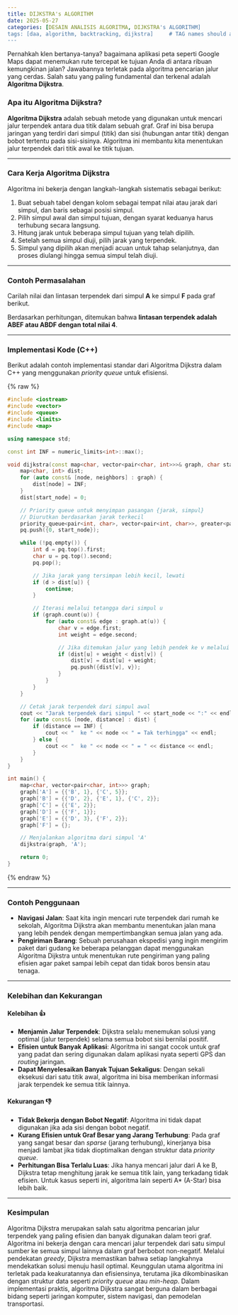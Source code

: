 ```yaml
---
title: DIJKSTRA's ALGORITHM
date: 2025-05-27
categories: [DESAIN ANALISIS ALGORITMA, DIJKSTRA's ALGORITHM]
tags: [daa, algorithm, backtracking, dijkstra]     # TAG names should always be lowercase
---
```


Pernahkah klen bertanya-tanya? bagaimana aplikasi peta seperti Google Maps dapat menemukan rute tercepat ke tujuan Anda di antara ribuan kemungkinan jalan? Jawabannya terletak pada algoritma pencarian jalur yang cerdas. Salah satu yang paling fundamental dan terkenal adalah **Algoritma Dijkstra**.

### Apa itu Algoritma Dijkstra?

**Algoritma Dijkstra** adalah sebuah metode yang digunakan untuk mencari jalur terpendek antara dua titik dalam sebuah graf. Graf ini bisa berupa jaringan yang terdiri dari simpul (titik) dan sisi (hubungan antar titik) dengan bobot tertentu pada sisi-sisinya. Algoritma ini membantu kita menentukan jalur terpendek dari titik awal ke titik tujuan.

-----

### Cara Kerja Algoritma Dijkstra

Algoritma ini bekerja dengan langkah-langkah sistematis sebagai berikut:

1.  Buat sebuah tabel dengan kolom sebagai tempat nilai atau jarak dari simpul, dan baris sebagai posisi simpul.
2.  Pilih simpul awal dan simpul tujuan, dengan syarat keduanya harus terhubung secara langsung.
3.  Hitung jarak untuk beberapa simpul tujuan yang telah dipilih.
4.  Setelah semua simpul diuji, pilih jarak yang terpendek.
5.  Simpul yang dipilih akan menjadi acuan untuk tahap selanjutnya, dan proses diulangi hingga semua simpul telah diuji.

-----

### Contoh Permasalahan

Carilah nilai dan lintasan terpendek dari simpul **A** ke simpul **F** pada graf berikut.

Berdasarkan perhitungan, ditemukan bahwa **lintasan terpendek adalah ABEF atau ABDF dengan total nilai 4**.

-----

### Implementasi Kode (C++)

Berikut adalah contoh implementasi standar dari Algoritma Dijkstra dalam C++ yang menggunakan *priority queue* untuk efisiensi.


{% raw %}
```cpp
#include <iostream>
#include <vector>
#include <queue>
#include <limits>
#include <map>

using namespace std;

const int INF = numeric_limits<int>::max();

void dijkstra(const map<char, vector<pair<char, int>>>& graph, char start_node) {
    map<char, int> dist;
    for (auto const& [node, neighbors] : graph) {
        dist[node] = INF;
    }
    dist[start_node] = 0;

    // Priority queue untuk menyimpan pasangan {jarak, simpul}
    // Diurutkan berdasarkan jarak terkecil
    priority_queue<pair<int, char>, vector<pair<int, char>>, greater<pair<int, char>>> pq;
    pq.push({0, start_node});

    while (!pq.empty()) {
        int d = pq.top().first;
        char u = pq.top().second;
        pq.pop();

        // Jika jarak yang tersimpan lebih kecil, lewati
        if (d > dist[u]) {
            continue;
        }

        // Iterasi melalui tetangga dari simpul u
        if (graph.count(u)) {
            for (auto const& edge : graph.at(u)) {
                char v = edge.first;
                int weight = edge.second;

                // Jika ditemukan jalur yang lebih pendek ke v melalui u
                if (dist[u] + weight < dist[v]) {
                    dist[v] = dist[u] + weight;
                    pq.push({dist[v], v});
                }
            }
        }
    }

    // Cetak jarak terpendek dari simpul awal
    cout << "Jarak terpendek dari simpul " << start_node << ":" << endl;
    for (auto const& [node, distance] : dist) {
        if (distance == INF) {
            cout << "  ke " << node << " = Tak terhingga" << endl;
        } else {
            cout << "  ke " << node << " = " << distance << endl;
        }
    }
}

int main() {
    map<char, vector<pair<char, int>>> graph;
    graph['A'] = {{'B', 1}, {'C', 5}};
    graph['B'] = {{'D', 2}, {'E', 1}, {'C', 2}};
    graph['C'] = {{'E', 2}};
    graph['D'] = {{'F', 1}};
    graph['E'] = {{'D', 3}, {'F', 2}};
    graph['F'] = {};

    // Menjalankan algoritma dari simpul 'A'
    dijkstra(graph, 'A');

    return 0;
}
```
{% endraw %}


-----

### Contoh Penggunaan

  * **Navigasi Jalan**: Saat kita ingin mencari rute terpendek dari rumah ke sekolah, Algoritma Dijkstra akan membantu menentukan jalan mana yang lebih pendek dengan mempertimbangkan semua jalan yang ada.
  * **Pengiriman Barang**: Sebuah perusahaan ekspedisi yang ingin mengirim paket dari gudang ke beberapa pelanggan dapat menggunakan Algoritma Dijkstra untuk menentukan rute pengiriman yang paling efisien agar paket sampai lebih cepat dan tidak boros bensin atau tenaga.

-----

### Kelebihan dan Kekurangan

#### Kelebihan 👍

  * **Menjamin Jalur Terpendek**: Dijkstra selalu menemukan solusi yang optimal (jalur terpendek) selama semua bobot sisi bernilai positif.
  * **Efisien untuk Banyak Aplikasi**: Algoritma ini sangat cocok untuk graf yang padat dan sering digunakan dalam aplikasi nyata seperti GPS dan *routing* jaringan.
  * **Dapat Menyelesaikan Banyak Tujuan Sekaligus**: Dengan sekali eksekusi dari satu titik awal, algoritma ini bisa memberikan informasi jarak terpendek ke semua titik lainnya.

#### Kekurangan 👎

  * **Tidak Bekerja dengan Bobot Negatif**: Algoritma ini tidak dapat digunakan jika ada sisi dengan bobot negatif.
  * **Kurang Efisien untuk Graf Besar yang Jarang Terhubung**: Pada graf yang sangat besar dan *sparse* (jarang terhubung), kinerjanya bisa menjadi lambat jika tidak dioptimalkan dengan struktur data *priority queue*.
  * **Perhitungan Bisa Terlalu Luas**: Jika hanya mencari jalur dari A ke B, Dijkstra tetap menghitung jarak ke semua titik lain, yang terkadang tidak efisien. Untuk kasus seperti ini, algoritma lain seperti A\* (A-Star) bisa lebih baik.

-----

### Kesimpulan

Algoritma Dijkstra merupakan salah satu algoritma pencarian jalur terpendek yang paling efisien dan banyak digunakan dalam teori graf. Algoritma ini bekerja dengan cara mencari jalur terpendek dari satu simpul sumber ke semua simpul lainnya dalam graf berbobot non-negatif. Melalui pendekatan *greedy*, Dijkstra memastikan bahwa setiap langkahnya mendekatkan solusi menuju hasil optimal. Keunggulan utama algoritma ini terletak pada keakuratannya dan efisiensinya, terutama jika dikombinasikan dengan struktur data seperti *priority queue* atau *min-heap*. Dalam implementasi praktis, algoritma Dijkstra sangat berguna dalam berbagai bidang seperti jaringan komputer, sistem navigasi, dan pemodelan transportasi.